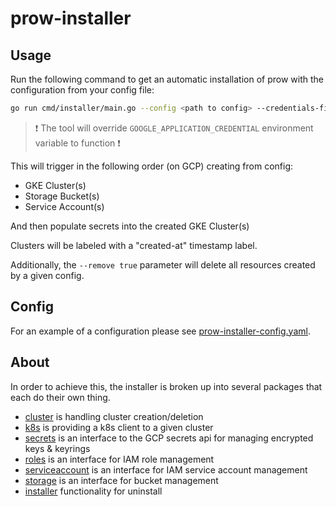 # prow-installer

## Usage

Run the following command to get an automatic installation of prow with the configuration from your config file:

```sh
go run cmd/installer/main.go --config <path to config> --credentials-file <path to GCP service account json>
```

> :exclamation: The tool will override `GOOGLE_APPLICATION_CREDENTIAL` environment variable to function :exclamation:

This will trigger in the following order (on GCP) creating from config:
- GKE Cluster(s)
- Storage Bucket(s)
- Service Account(s)

And then populate secrets into the created GKE Cluster(s)

Clusters will be labeled with a "created-at" timestamp label.

Additionally, the `--remove true` parameter will delete all resources created by a given config.

## Config

For an example of a configuration please see [prow-installer-config.yaml](https://github.com/kyma-project/test-infra/blob/master/development/prow-installer/config/prow-installer-config.yaml).

## About

In order to achieve this, the installer is broken up into several packages that each do their own thing.
- [cluster](https://github.com/kyma-project/test-infra/tree/master/development/prow-installer/pkg/cluster) is handling cluster creation/deletion
- [k8s](https://github.com/kyma-project/test-infra/tree/master/development/prow-installer/pkg/k8s) is providing a k8s client to a given cluster
- [secrets](https://github.com/kyma-project/test-infra/tree/master/development/prow-installer/pkg/secrets) is an interface to the GCP secrets api for managing encrypted keys & keyrings
- [roles](https://github.com/kyma-project/test-infra/tree/master/development/prow-installer/pkg/roles) is an interface for IAM role management
- [serviceaccount](https://github.com/kyma-project/test-infra/tree/master/development/prow-installer/pkg/serviceaccount) is an interface for IAM service account management
- [storage](https://github.com/kyma-project/test-infra/tree/master/development/prow-installer/pkg/storage) is an interface for bucket management
- [installer](https://github.com/kyma-project/test-infra/tree/master/development/prow-installer/pkg/installer) functionality for uninstall